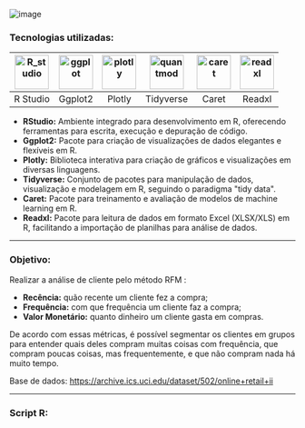 ![image](https://github.com/AlbertoFAraujo/R_Analise_RFM/assets/105552990/48658809-bff4-4275-8048-2601f8390643)

### Tecnologias utilizadas: 
| [<img align="center" alt="R_studio" height="60" width="60" src="https://github.com/AlbertoFAraujo/R_Petrobras/assets/105552990/02dff6df-07be-43dc-8b35-21d06eabf9e1">](https://posit.co/download/rstudio-desktop/) | [<img align="center" alt="ggplot" height="60" width="60" src="https://github.com/AlbertoFAraujo/R_Petrobras/assets/105552990/db55b001-0d4c-42eb-beb2-5131151c7114">](https://plotly.com/r/) | [<img align="center" alt="plotly" height="60" width="60" src="https://github.com/AlbertoFAraujo/R_Petrobras/assets/105552990/5f681062-c399-44af-a658-23e94b8b656f">](https://plotly.com/r/) | [<img align="center" alt="quantmod" height="60" width="60" src="https://github.com/AlbertoFAraujo/R_Analise_RFM/assets/105552990/a81c295f-2bd2-4aa8-8b7a-213d178ac3c7">](https://www.rdocumentation.org/packages/tidyverse/versions/2.0.0) | [<img align="center" alt="caret" height="60" width="60" src="https://github.com/AlbertoFAraujo/R_Analise_RFM/assets/105552990/feb90a81-2b4b-476d-a384-58923d4b5913">](https://www.rdocumentation.org/packages/caret/versions/6.0-94) | [<img align="center" alt="readxl" height="60" width="60" src="https://github.com/AlbertoFAraujo/R_Analise_RFM/assets/105552990/72528ffe-203d-4e10-9347-b04e8be4cb6a">](https://www.rdocumentation.org/packages/readxl/versions/1.4.3) | 
|:---:|:---:|:---:|:---:|:---:|:---:|
| R Studio | Ggplot2 | Plotly | Tidyverse | Caret | Readxl |

- **RStudio:** Ambiente integrado para desenvolvimento em R, oferecendo ferramentas para escrita, execução e depuração de código.
- **Ggplot2:** Pacote para criação de visualizações de dados elegantes e flexíveis em R.
- **Plotly:** Biblioteca interativa para criação de gráficos e visualizações em diversas linguagens.
- **Tidyverse:** Conjunto de pacotes para manipulação de dados, visualização e modelagem em R, seguindo o paradigma "tidy data".
- **Caret:** Pacote para treinamento e avaliação de modelos de machine learning em R.
- **Readxl:** Pacote para leitura de dados em formato Excel (XLSX/XLS) em R, facilitando a importação de planilhas para análise de dados.
<hr>

### Objetivo: 

Realizar a análise de cliente pelo método RFM :
- **Recência:** quão recente um cliente fez a compra;
- **Frequência:** com que frequência um cliente faz a compra;
- **Valor Monetário:** quanto dinheiro um cliente gasta em compras.

De acordo com essas métricas, é possível segmentar os clientes em grupos para entender quais deles compram muitas coisas com frequência, que compram poucas coisas, mas frequentemente, e que não compram nada há muito tempo.

Base de dados: https://archive.ics.uci.edu/dataset/502/online+retail+ii
<hr>

### Script R: 

